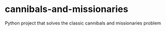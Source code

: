# cannibals-and-missionaries
Python project that solves the classic cannibals and missionaries problem 
